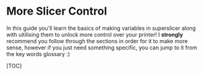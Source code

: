 # More Slicer Control

In this guide you'll learn the basics of making variables in superslicer along with uitilising them to unlock more control over your printer! I **strongly** recommend you follow through the sections in order for it to make more sense, however if you just need something specific, you can jump to it from the key words glossary :)

[TOC]

